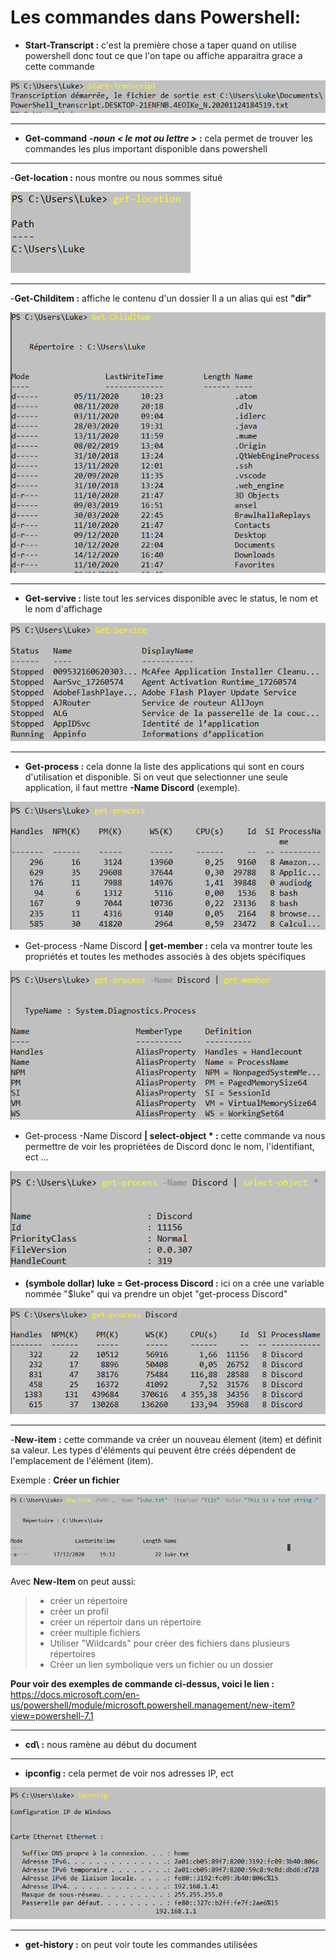 # Les commandes dans Powershell:

- **Start-Transcript :** c'est la première chose a taper quand on utilise powershell donc tout ce que l'on tape ou affiche apparaitra grace a cette commande 
  
![](Images.md/D.jpg)

---
- **Get-command** ***-noun < le mot ou lettre >*** **:** cela permet de trouver les commandes les plus important disponible dans powershell
  
---
-**Get-location :** nous montre ou nous sommes situé 

![](Images.md/loc.jpg)

---
-**Get-Childitem :** affiche le contenu d'un dossier
Il a un alias qui est **"dir"**

![](Images.md/chil.jpg)

---
  
- **Get-servive :** liste tout les services disponible avec le status, le nom et le nom d'affichage 

![](Images.md/E.jpg)

---
- **Get-process :** cela donne la liste des applications qui sont en cours d'utilisation et disponible. Si on veut que selectionner une seule application, il faut mettre **-Name Discord** (exemple).

![](Images.md/process.jpg) 
- Get-process -Name Discord **| get-member :** cela va montrer toute les propriétés et toutes les methodes associés à des objets spécifiques

![](Images.md/cool.jpg) 
- Get-process -Name Discord **| select-object * :** cette commande va nous permettre de voir les propriétées de Discord donc le nom, l'identifiant, ect ...

![](Images.md/A.jpg) 
- **(symbole dollar) luke = Get-process Discord :** ici on a crée une variable nommée "$luke" qui va prendre un objet "get-process Discord"

![](Images.md/B.jpg) 

---
-**New-item :** cette commande va créer un nouveau élement (item) et définit sa valeur.  Les types d'éléments qui peuvent être créés dépendent de l'emplacement de l'élément (item).

Exemple : **Créer un fichier** 

![](Images.md/nitem.jpg)

Avec **New-Item** on peut aussi: 

> - créer un répertoire
> - créer un profil 
> - créer un répertoir dans un répertoire 
> - créer multiple fichiers 
> - Utiliser "Wildcards" pour créer des fichiers dans plusieurs répertoires
> - Créer un lien symbolique vers un fichier ou un dossier

**Pour voir des exemples de commande ci-dessus, voici le lien :** https://docs.microsoft.com/en-us/powershell/module/microsoft.powershell.management/new-item?view=powershell-7.1

---
- **cd\ :** nous ramène au début du document

---
- **ipconfig :** cela permet de voir nos adresses IP, ect

![](Images.md/C.jpg) 

---
- **get-history :** on peut voir toute les commandes utilisées 